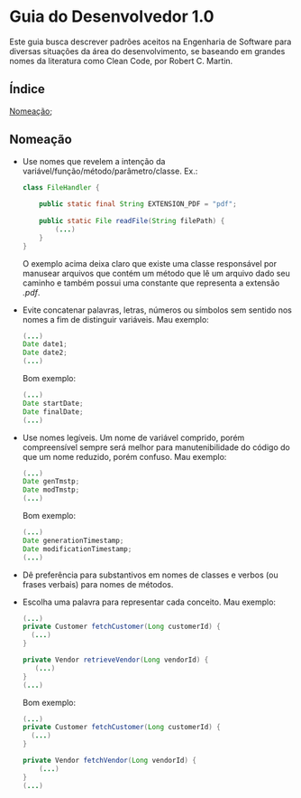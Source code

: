 # Guia do Desenvolvedor 1.0

Este guia busca descrever padrões aceitos na Engenharia de Software para diversas situações da área do desenvolvimento, se baseando em grandes nomes da literatura como Clean Code, por Robert C. Martin.

## Índice

[Nomeação](#nomeação);



## Nomeação

+ Use nomes que revelem a intenção da variável/função/método/parâmetro/classe.
  Ex.: 

  ```java
  class FileHandler {
      
      public static final String EXTENSION_PDF = "pdf";
      
      public static File readFile(String filePath) {
          (...)
      }
  }
  ```

  O exemplo acima deixa claro que existe uma classe responsável por manusear arquivos que contém um método que lê um arquivo dado seu caminho e também possui uma constante que representa a extensão *.pdf*.

+ Evite concatenar palavras, letras, números ou símbolos sem sentido nos nomes a fim de distinguir variáveis.
  Mau exemplo:

  ```java
  (...)
  Date date1;
  Date date2;
  (...)
  ```

  Bom exemplo:

  ```java
  (...)
  Date startDate;
  Date finalDate;
  (...)
  ```

+ Use nomes legíveis. 
  Um nome de variável comprido, porém compreensível sempre será melhor para manutenibilidade do código do que um nome reduzido, porém confuso.
  Mau exemplo:

  ```java
  (...)
  Date genTmstp;
  Date modTmstp;
  (...)
  ```

  Bom exemplo:

  ```java
  (...)
  Date generationTimestamp;
  Date modificationTimestamp;
  (...)
  ```

+ Dê preferência para substantivos em nomes de classes e verbos (ou frases verbais) para nomes de métodos.

+ Escolha uma palavra para representar cada conceito.
  Mau exemplo:

  ```java
  (...)
  private Customer fetchCustomer(Long customerId) {
  	(...)    
  }
  
  private Vendor retrieveVendor(Long vendorId) {
     (...)  
  }
  (...)
  ```

  Bom exemplo:

  ```java
  (...)
  private Customer fetchCustomer(Long customerId) {
  	(...)    
  }
  
  private Vendor fetchVendor(Long vendorId) {
      (...) 
  }
  (...)
  ```

